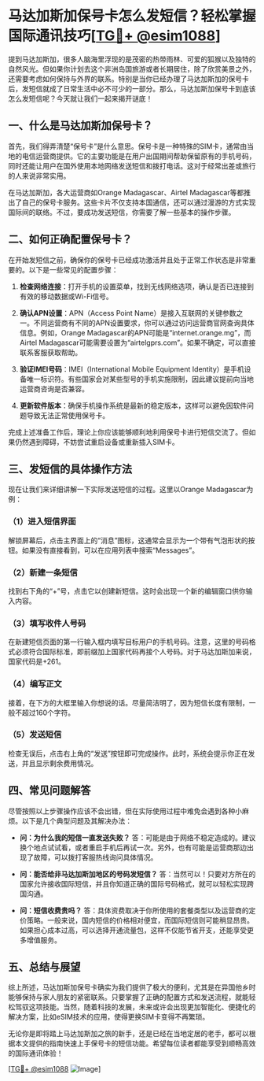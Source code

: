 # 马达加斯加保号卡怎么发短信？轻松掌握国际通讯技巧[[TG💪+ @esim1088](https://t.me/s/esim1088)]

提到马达加斯加，很多人脑海里浮现的是茂密的热带雨林、可爱的狐猴以及独特的自然风光。但如果你计划去这个非洲岛国旅游或者长期居住，除了欣赏美景之外，还需要考虑如何保持与外界的联系。特别是当你已经办理了马达加斯加的保号卡后，发短信就成了日常生活中必不可少的一部分。那么，马达加斯加保号卡到底该怎么发短信呢？今天就让我们一起来揭开谜底！

## 一、什么是马达加斯加保号卡？

首先，我们得弄清楚“保号卡”是什么意思。保号卡是一种特殊的SIM卡，通常由当地的电信运营商提供。它的主要功能是在用户出国期间帮助保留原有的手机号码，同时还能让用户在国外使用本地网络发送短信和拨打电话。这对于经常出差或旅行的人来说非常实用。

在马达加斯加，各大运营商如Orange Madagascar、Airtel Madagascar等都推出了自己的保号卡服务。这些卡片不仅支持本国通信，还可以通过漫游的方式实现国际间的联络。不过，要成功发送短信，你需要了解一些基本的操作步骤。

## 二、如何正确配置保号卡？

在开始发短信之前，确保你的保号卡已经成功激活并且处于正常工作状态是非常重要的。以下是一些常见的配置步骤：

1. **检查网络连接**：打开手机的设置菜单，找到无线网络选项，确认是否已连接到有效的移动数据或Wi-Fi信号。
   
2. **确认APN设置**：APN（Access Point Name）是接入互联网的关键参数之一。不同运营商有不同的APN设置要求，你可以通过访问运营商官网查询具体信息。例如，Orange Madagascar的APN可能是“internet.orange.mg”，而Airtel Madagascar可能需要设置为“airtelgprs.com”。如果不确定，可以直接联系客服获取帮助。

3. **验证IMEI号码**：IMEI（International Mobile Equipment Identity）是手机设备唯一标识符。有些国家会对某些型号的手机实施限制，因此建议提前向当地运营商咨询是否兼容。

4. **更新软件版本**：确保手机操作系统是最新的稳定版本，这样可以避免因软件问题导致无法正常使用保号卡。

完成上述准备工作后，理论上你应该能够顺利地利用保号卡进行短信交流了。但如果仍然遇到障碍，不妨尝试重启设备或重新插入SIM卡。

## 三、发短信的具体操作方法

现在让我们来详细讲解一下实际发送短信的过程。这里以Orange Madagascar为例：

### （1）进入短信界面
解锁屏幕后，点击主界面上的“消息”图标，这通常会显示为一个带有气泡形状的按钮。如果没有直接看到，可以在应用列表中搜索“Messages”。

### （2）新建一条短信
找到右下角的“+”号，点击它以创建新短信。这时会出现一个新的编辑窗口供你输入内容。

### （3）填写收件人号码
在新建短信页面的第一行输入框内填写目标用户的手机号码。注意，这里的号码格式必须符合国际标准，即前缀加上国家代码再接个人号码。对于马达加斯加来说，国家代码是+261。

### （4）编写正文
接着，在下方的大框里输入你想说的话。尽量简洁明了，因为短信长度有限制，一般不超过160个字符。

### （5）发送短信
检查无误后，点击右上角的“发送”按钮即可完成操作。此时，系统会提示你正在发送，并且显示剩余费用情况。

## 四、常见问题解答

尽管按照以上步骤操作应该不会出错，但在实际使用过程中难免会遇到各种小麻烦。以下是几个典型问题及其解决办法：

- **问：为什么我的短信一直发送失败？**
  答：可能是由于网络不稳定造成的。建议换个地点试试看，或者重启手机后再试一次。另外，也有可能是运营商那边出现了故障，可以拨打客服热线询问具体情况。

- **问：能否给非马达加斯加地区的号码发短信？**
  答：当然可以！只要对方所在的国家允许接收国际短信，并且你知道正确的国际号码格式，就可以轻松实现跨国沟通。

- **问：短信收费贵吗？**
  答：具体资费取决于你所使用的套餐类型以及运营商的定价策略。一般来说，国内短信的价格相对便宜，而国际短信则可能稍显昂贵。如果担心成本过高，可以选择开通流量包，这样不仅能节省开支，还能享受更多增值服务。

## 五、总结与展望

综上所述，马达加斯加保号卡确实为我们提供了极大的便利，尤其是在异国他乡时能够保持与家人朋友的紧密联系。只要掌握了正确的配置方式和发送流程，就能轻松驾驭这项技能。当然，随着科技的发展，未来或许会出现更加智能化、便捷化的解决方案，比如eSIM技术的应用，使得更换SIM卡变得不再繁琐。

无论你是即将踏上马达加斯加之旅的新手，还是已经在当地定居的老手，都可以根据本文提供的指南快速上手保号卡的短信功能。希望每位读者都能享受到顺畅高效的国际通讯体验！

[[TG💪+ @esim1088](https://t.me/s/esim1088) ![Image](https://i.postimg.cc/4NQfJmqS/Snipaste-2025-05-13-00-14-12.png)]